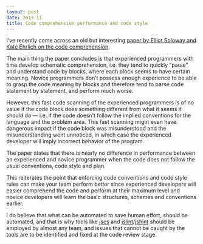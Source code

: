 ```yaml
---
layout: post
date: 2013-11
title: Code comprehension performance and code style
---
```


I’ve recently come across an old but interesting [paper by Elliot Soloway and Kate Ehrlich on the code comprehension](http://www.researchgate.net/publication/220071417_Empirical_Studies_of_Programming_Knowledge/file/d912f512cb2e91a8c1.pdf).

The main thing the paper concludes is that experienced programmers with time develop schematic comprehension, i.e. they tend to quickly “parse” and understand code by blocks, where each block seems to have certain meaning. Novice programmers don’t possess enough experience to be able to grasp the code meaning by blocks and therefore tend to parse code statement by statement, and perform much worse.

However, this fast code scanning of the experienced programmers is of no value if the code block does something different from what it seems it should do — i.e. if the code doesn’t follow the implied conventions for the language and the problem area. This fast scanning might even have dangerous impact if the code block was misunderstood and the misunderstanding went unnoticed, in which case the experienced developer will imply incorrect behavior of the program. 

The paper states that there is nearly no difference in performance between an experienced and novice programmer when the code does not follow the usual conventions, code style and plan.

This reiterates the point that enforcing code conventions and code style rules can make your team perform better since experienced developers will easier comprehend the code and perform at their maximum level and novice developers will learn the basic structures, schemes and conventions earlier.

I do believe that what can be automated to save human effort, should be automated, and that is why tools like [jscs](https://github.com/mdevils/node-jscs) and [jslint](http://www.jslint.com)/[jshint](http://www.jshint.com) should be employed by almost any team, and issues that cannot be caught by the tools are to be identified and fixed at the code review stage.